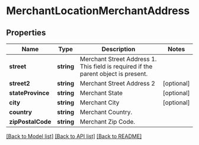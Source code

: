 # MerchantLocationMerchantAddress

## Properties
Name | Type | Description | Notes
------------ | ------------- | ------------- | -------------
**street** | **string** | Merchant Street Address 1. This field is required if the parent object is present. | 
**street2** | **string** | Merchant Street Address 2 | [optional] 
**stateProvince** | **string** | Merchant State | [optional] 
**city** | **string** | Merchant City | [optional] 
**country** | **string** | Merchant Country. | 
**zipPostalCode** | **string** | Merchant Zip Code. | 

[[Back to Model list]](../README.md#documentation-for-models) [[Back to API list]](../README.md#documentation-for-api-endpoints) [[Back to README]](../README.md)


